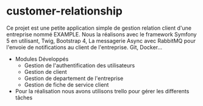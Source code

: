 # customer-relationship
 Ce projet est une petite application simple de gestion relation client d'une entreprise nommé EXAMPLE.
 Nous la réalisons avec le framework Symfony 5 en utilisant, Twig, Bootstrap 4, La messagerie Async avec RabbitMQ pour l'envoie de notifications au client de l'entreprise.
 Git, Docker...
 - Modules Développés
    - Gestion de l'authentification des utilisateurs
    - Gestion de client
    - Gestion de departement de l'entreprise
    - Gestion de fiche de service client
- Pour la réalisation nous avons utilisons trello pour gérer les differents tâches
